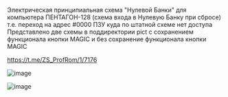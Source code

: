 Электрическая принципиальная схема "Нулевой Банки" для компьютера ПЕНТАГОН-128 
(схема входа в Нулевую Банку при сбросе) т.е. переход на адрес #0000 ПЗУ куда по штатной схеме нет доступа 
Представлено две схемы в поддиректории pict с сохранением функционала кнопки MAGIC и без сохранение функционала кнопки MAGIC 

https://t.me/ZS_ProfRom/1/7176

![image](https://github.com/user-attachments/assets/dd2bc1b2-50fd-4b06-bcde-7f480377eda6)

![image](https://github.com/user-attachments/assets/3616ff69-b292-412a-97ea-967494b978ea)
